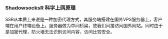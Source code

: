 ### ShadowsocksR 科学上网原理
SSR从本质上来说是一种加密代理方式，其服务端搭建在国外VPS服务器上，客户端在用户终端设备上。服务器做为中间桥梁，使我们间接访问国外网站。同时由于是加密代理，防火墙无法识别访问内容，访问比较安全。  

<!-- 
<p align="center">
<img width="400" align="center" src="Assets/2018-07-24_173001.png"/>
<h2 align="center">搭建ShadowsocksR完整流程，看完你也会！SSR</h2>
</p>

本文针对刚接触SSR的朋友，老手请忽略。

由于SSR的搭建需要国外VPS服务器、SSR服务器端、SSR客户端三方面内容，而网上的教程大多比较分散，一篇文章往往只能了解其中一方面。这导致很多新手朋友缺少一个整体的流程认识，不知道从何处入手。

下面我们就介绍下SSR搭建的整体流程，希望能帮助新用户看完后能快速上手。
### ShadowsocksR 科学上网原理
SSR从本质上来说是一种加密代理方式，其服务端搭建在国外VPS服务器上，客户端在用户终端设备上。服务器做为中间桥梁，使我们间接访问国外网站。同时由于是加密代理，防火墙无法识别访问内容，访问比较安全。  
话不多说，上图：  

<p align="center">
<img align="center" src="Assets/Snipaste_2018-07-24_161526.png"/>
</p>

<br/>
<br/>


想了解更多基础知识可参考：    
[SSR简单介绍 帮助新手快速入门](01.HelpTiro.md)  
[个人搭建SSR需要哪些条件？其实很简单！](02.Need.md)  
#### ShadowSocksR搭建流程
从前文的简图中，我们可以大概了解到SSR的搭建步骤：  
1.购买1台国外VPS服务器。   
2.在服务器上安装SSR服务端。  
3.在本地电脑或手机等设备上，安装SSR客户端并与服务端连接，OK。  
是不是也没那么难？下面我们会分步详细介绍，按照下面的步骤，看完你就能享受自己的SSR科学上网啦！

##### 1.购买国外VPS服务器
Vultr
##### 2.服务器上安装SSR服务端
SSR服务器端的安装，也很简单，有一键安装脚本支持，安装过程做几个选择就可以了：  
[ShadowsocksR一键安装教程](05.InstallSSR.md)

网络加速工具  
Kcptun

##### 3.SSR客户端安装与连接
目前SSR客户端，根据平台不同，版本也不同。有Windows版、安卓版、iOS版、MAC版、路由器版等供我们选择，可以说覆盖非常全面了。根据个人需求，下载对应版本安装即可。  
SSR客户端下载地址及使用教程：[SSR各平台客户端下载汇总](06.DownloadSSR.md)
 -->
